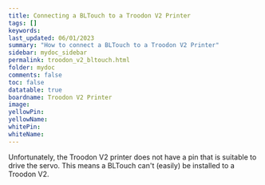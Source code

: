 ```yaml
---
title: Connecting a BLTouch to a Troodon V2 Printer
tags: []
keywords: 
last_updated: 06/01/2023
summary: "How to connect a BLTouch to a Troodon V2 Printer"
sidebar: mydoc_sidebar
permalink: troodon_v2_bltouch.html
folder: mydoc
comments: false
toc: false
datatable: true
boardname: Troodon V2 Printer
image: 
yellowPin: 
yellowName: 
whitePin: 
whiteName: 
---
```


Unfortunately, the Troodon V2 printer does not have a pin that is suitable to drive the servo. This means a BLTouch can't (easily) be installed to a Troodon V2.